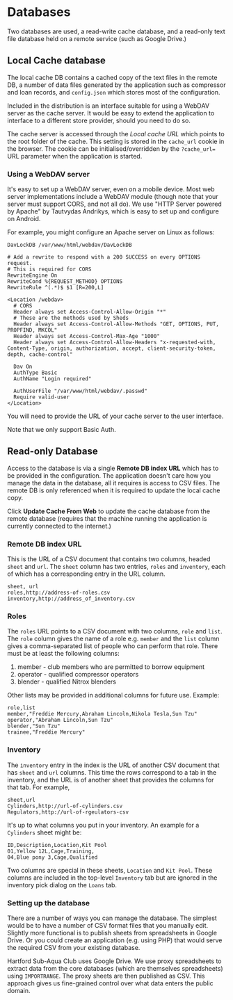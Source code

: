 # Databases

Two databases are used, a read-write cache database, and a read-only
text file database held on a remote service (such as Google Drive.)

## Local Cache database

The local cache DB contains a cached copy of the text files in the
remote DB, a number of data files generated by the application
such as compressor and loan records, and `config.json` which stores
most of the configuration.

Included in the distribution is an interface suitable for using a
WebDAV server as the cache server. It would be easy to extend the application
to interface to a different store provider, should you need to do so.

The cache server is accessed through the *Local cache URL* which
points to the root folder of the cache. This setting is stored in the `cache_url`
cookie in the browser. The cookie can be initialised/overridden by the
`?cache_url=` URL parameter when the application is started.

### Using a WebDAV server
It's easy to set up a WebDAV server, even on a mobile device.  Most
web server implementations include a WebDAV module (though note that
your server must support CORS, and not all do). We use "HTTP Server
powered by Apache" by Tautvydas Andrikys, which is easy to set up and
configure on Android.

For example, you might configure an Apache server on Linux as follows:
```
DavLockDB /var/www/html/webdav/DavLockDB

# Add a rewrite to respond with a 200 SUCCESS on every OPTIONS request.
# This is required for CORS
RewriteEngine On
RewriteCond %{REQUEST_METHOD} OPTIONS
RewriteRule ^(.*)$ $1 [R=200,L]

<Location /webdav>
  # CORS
  Header always set Access-Control-Allow-Origin "*"
  # These are the methods used by Sheds
  Header always set Access-Control-Allow-Methods "GET, OPTIONS, PUT, PROPFIND, MKCOL"
  Header always set Access-Control-Max-Age "1000"
  Header always set Access-Control-Allow-Headers "x-requested-with, Content-Type, origin, authorization, accept, client-security-token, depth, cache-control"

  Dav On
  AuthType Basic
  AuthName "Login required"

  AuthUserFile "/var/www/html/webdav/.passwd"
  Require valid-user
</Location>
```
You will need to provide the URL of your cache server to the user interface.

Note that we only support Basic Auth.

## Read-only Database

Access to the database is via a single <b>Remote DB index URL</b> which has
to be provided in the configuration. The application
doesn't care how you manage the data in the database, all it requires is access
to CSV files. The remote DB is only referenced when
it is required to update the local cache copy.

Click <b>Update Cache From Web</b> to update the cache database from the
remote database (requires that the machine running the application is currently connected to the internet.)

### Remote DB index URL
This is the URL of a CSV document that contains two columns, headed
`sheet` and `url`. The `sheet` column has two entries, `roles` and
`inventory`, each of which has a corresponding entry in the URL
column.
```
sheet, url
roles,http://address-of-roles.csv
inventory,http://address_of_inventory.csv
```

### Roles
The `roles` URL points to a CSV document with two columns, `role` and
`list`.  The `role` column gives the name of a role e.g. `member` and
the `list` column gives a comma-separated list of people who can
perform that role.  There must be at least the following columns:
1. member - club members who are permitted to borrow equipment
2. operator - qualified compressor operators
3. blender - qualified Nitrox blenders

Other lists may be provided in additional columns for future use. Example:
```
role,list
member,"Freddie Mercury,Abraham Lincoln,Nikola Tesla,Sun Tzu"
operator,"Abraham Lincoln,Sun Tzu"
blender,"Sun Tzu"
trainee,"Freddie Mercury"
```

### Inventory
The `inventory` entry in the index is the URL of another CSV document
that has `sheet` and `url` columns. This time the rows correspond to a
tab in the inventory, and the URL is of another sheet that provides
the columns for that tab. For example,
```
sheet,url
Cylinders,http://url-of-cylinders.csv
Regulators,http://url-of-rgeulators-csv
```
It's up to what columns you put in your inventory. An example for a
`Cylinders` sheet might be:
```
ID,Description,Location,Kit Pool
01,Yellow 12L,Cage,Training,
04,Blue pony 3,Cage,Qualified
```
Two columns are special in these sheets, `Location` and `Kit
Pool`. These columns are included in the top-level `Inventory` tab but
are ignored in the inventory pick dialog on the `Loans` tab.

### Setting up the database
There are a number of ways you can manage the database. The simplest
would be to have a number of CSV format files that you manually
edit. Slightly more functional is to publish sheets from spreadsheets
in Google Drive. Or you could create an application (e.g. using PHP)
that would serve the required CSV from your existing database.

Hartford Sub-Aqua Club uses Google Drive. We use proxy spreadsheets to
extract data from the core databases (which are themselves spreadsheets)
using `IMPORTRANGE`. The proxy sheets are then published as CSV. This
approach gives us fine-grained control over what data enters the public
domain.
